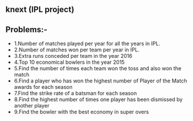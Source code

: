 ## knext (IPL project)

## Problems:-

- 1.Number of matches played per year for all the years in IPL.
- 2.Number of matches won per team per year in IPL.
- 3.Extra runs conceded per team in the year 2016
- 4.Top 10 economical bowlers in the year 2015
- 5.Find the number of times each team won the toss and also won the match
- 6.Find a player who has won the highest number of Player of the Match awards for each season
- 7.Find the strike rate of a batsman for each season
- 8.Find the highest number of times one player has been dismissed by another player
- 9.Find the bowler with the best economy in super overs
